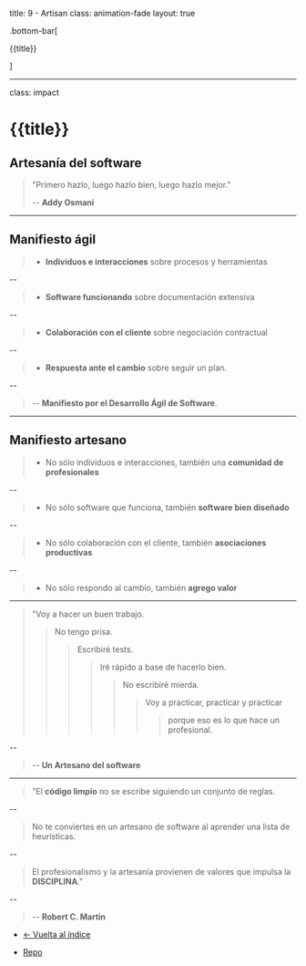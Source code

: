 title: 9 - Artisan
class: animation-fade
layout: true

.bottom-bar[

{{title}}

]

---

class: impact

# {{title}}

## Artesanía del software

> "Primero hazlo, luego hazlo bien, luego hazlo mejor."
>
> -- **Addy Osmani**

---

## Manifiesto ágil

> - **Individuos e interacciones** sobre procesos y herramientas

--

> - **Software funcionando** sobre documentación extensiva

--

> - **Colaboración con el cliente** sobre negociación contractual

--

> - **Respuesta ante el cambio** sobre seguir un plan.

--

> -- **Manifiesto por el Desarrollo Ágil de Software**.

---

## Manifiesto artesano

> - No sólo individuos e interacciones, también una **comunidad de profesionales**

--

> - No sólo software que funciona, también **software bien diseñado**

--

> - No sólo colaboración con el cliente, también **asociaciones productivas**

--

> - No sólo respondo al cambio, también **agrego valor**

---

> "Voy a hacer un buen trabajo.
>
> > No tengo prisa.
> >
> > > Escribiré tests.
> > >
> > > > Iré rápido a base de hacerlo bien.
> > > >
> > > > > No escribiré mierda.
> > > > >
> > > > > > Voy a practicar, practicar y practicar
> > > > > >
> > > > > > > porque eso es lo que hace un profesional.

--

> -- **Un Artesano del software**

---

> "El **código limpio** no se escribe siguiendo un conjunto de reglas.

--

> No te conviertes en un artesano de software al aprender una lista de heurísticas.

--

> El profesionalismo y la artesanía provienen de valores que impulsa la **DISCIPLINA**."

--

> -- **Robert C. Martin**

- [<- Vuelta al índice ](./)

- [Repo](https://github.com/AcademiaBinaria/CleanCode)
